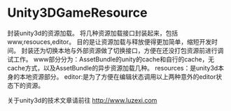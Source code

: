 Unity3DGameResource
===================

封装unity3d的资源加载。
将几种资源加载接口封装起来，包括www,resouces,editor。
目的是让资源加载与释放便得更加简单，缩短开发时间。
封装还为切换本地与外部资源做了切换接口，方便在还没打包资源前进行调试工作。
www部分分为：AssetBundle的unity的cache和自行的cache，无cache方式，以及AssetBundle的异步资源加载几种。
resources：是unity3d本身的本地资源部分。
editor:是为了方便在编辑状态调用以上两种意外的editor状态下的资源。


关于unity3d的技术文章请前往 http://www.luzexi.com
